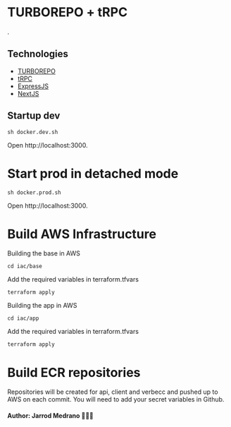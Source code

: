 # TURBOREPO + tRPC

.

## Technologies

- [TURBOREPO](https://turborepo.org)
- [tRPC](https://trpc.io)
- [ExpressJS](https://expressjs.com/)
- [NextJS](https://nextjs.org/)

## Startup dev

`sh docker.dev.sh`

Open http://localhost:3000.

# Start prod in detached mode

`sh docker.prod.sh`

Open http://localhost:3000.

# Build AWS Infrastructure

Building the base in AWS

`cd iac/base`

Add the required variables in terraform.tfvars

`terraform apply`

Building the app in AWS

`cd iac/app`

Add the required variables in terraform.tfvars

`terraform apply`

# Build ECR repositories

Repositories will be created for api, client and verbecc and pushed up to AWS on each commit. You will need to add your
secret variables in Github.

#### Author: Jarrod Medrano 👨🏻‍💻
